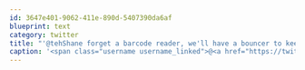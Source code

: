 ```yaml
---
id: 3647e401-9062-411e-890d-5407390da6af
blueprint: text
category: twitter
title: "'@tehShane forget a barcode reader, we'll have a bouncer to keep out the non-geeks"
caption: '<span class="username username_linked">@<a href="https://twitter.com/tehShane" title="Shane Lawrence">tehShane</a></span> forget a barcode reader, we''ll have a bouncer to keep out the non-geeks'
---
```


